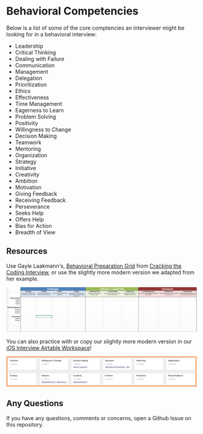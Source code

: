 Behavioral Competencies
================================== 

Below is a list of some of the core comptencies an interviewer might be looking for in a behavioral interview:

 - Leadership 
 - Critical Thinking 
 - Dealing with Failure 
 - Communication
 - Management 
 - Delegation 
 - Prioritization 
 - Ethics 
 - Effectiveness 
 - Time Management 
 - Eagerness to Learn 
 - Problem Solving 
 - Positivity 
 - Willingness to Change 
 - Decision Making 
 - Teamwork 
 - Mentoring 
 - Organization 
 - Strategy
 - Initiative 
 - Creativity 
 - Ambition 
 - Motivation 
 - Giving Feedback 
 - Receiving Feedback
 - Perseverance
 - Seeks Help
 - Offers Help
 - Bias for Action 
 - Breadth of View
 
## Resources
Use Gayle Laakmann's, [Behavioral Preparation Grid](http://www.thegoogleresume.com/uploads/6/5/2/8/6528028/behavior_preparation_grid.xlsx) from [Cracking the Coding Interview](http://www.crackingthecodinginterview.com/), or use the slightly more modern version we adapted from her example.

![App Photos](../assets/BehaviorGrid.png)

You can also practice with or copy our slightly more modern version in our <a href="https://airtable.com/shrTixYZjswKMzU6d" target="_blank">iOS Interview Airtable Workspace</a>!

![Competencies Image](../assets/competencies.png)

## Any Questions
If you have any questions, comments or concerns, open a Github Issue on this repository.
